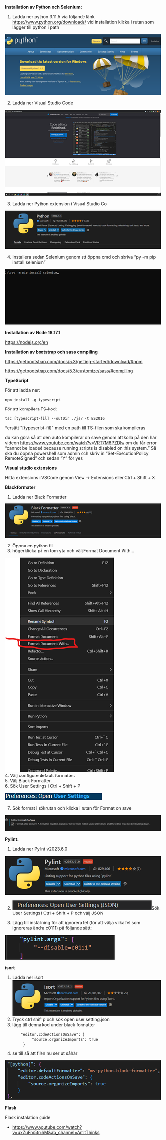 **Installation av Python och Selenium:**

 

1. Ladda ner python 3.11.5 via följande länk <https://www.python.org/downloads/> vid installation klicka i rutan som lägger till python i path

 

![](/md-images/Bild2.png)

 

2. Ladda ner Visual Studio Code

 

![](/md-images/Bild3.png)

 

3. Ladda ner Python extension i Visual Studio Co

 

![](/md-images/Bild4.png)

 

4. Installera sedan Selenium genom att öppna cmd och skriva “py -m pip install selenium”

 

![](/md-images/Bild1.png)

 

**Installation av Node 18.17.1**

 

<https://nodejs.org/en>

 

**Installation av bootstrap och sass compiling**

 

<https://getbootstrap.com/docs/5.3/getting-started/download/#npm>

 

<https://getbootstrap.com/docs/5.3/customize/sass/#compiling>

 

**TypeScript**

 

För att ladda ner:

 

    npm install -g typescript

 

För att kompilera TS-kod:

 

    tsc [typescript-fil] --outDir ./js/ -t ES2016

 

\*ersätt "\[typescript-fil]" med en path till TS-filen som ska kompileras

 

du kan göra så att den auto kompilerar on save genom att kolla på den här videon <https://www.youtube.com/watch?v=VRT7M6PZDlw> om du får error “cannot be loaded because running scripts is disabled on this system.” Så ska du öppna powershell som admin och skriv in “Set-ExecutionPolicy RemoteSigned” och sedan “Y” för yes.

 

**Visual studio extensions**

 

Hitta extensions i VSCode genom View -> Extensions eller Ctrl + Shift + X

 

**Blackformater**

 

1. Ladda ner Black Formatter

 

****![](/md-images/bf.png)****

 

2. Öppna en python fil
3. högerklicka på en tom yta och välj Format Document With…  

![](/md-images/Bild5.png)  
4. Välj configure default formatter.  
5. Välj Black Formatter.  
6. Sök User Settings i Ctrl + Shift + P

 

![](/md-images/Bild6.png)

 

7. Sök format i sökrutan och klicka i rutan för Format on save

 

![](/md-images/Bild7.png)

 

**Pylint:**

 

1. Ladda ner Pylint v2023.6.0

 

![](/md-images/Bild8.png)

 

2. ![](/md-images/Bild9.png)Sök User Settings i Ctrl + Shift + P och välj JSON

 

<!---->

 

3. Lägg till inställning för att ignorera fel (för att välja vilka fel som ignoreras ändra c0111) på följande sätt:

 

![](/md-images/Bild10.png)

 

**isort**

 

1. Ladda ner isort ![](/md-images/Bild11.png)
2. Tryck ctrl shift p och sök open user setting.json
3. lägg till denna kod under black formatter

 

<!---->

 

           "editor.codeActionsOnSave": {
                "source.organizeImports": true
            }

 

4. se till så att filen nu ser ut såhär

 

![](/md-images/Bild12.png)

**Flask**  

Flask instalation guide
* https://www.youtube.com/watch?v=uxZuFm5tmhM&ab_channel=AmitThinks
